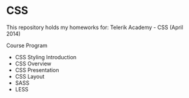 CSS
===========

This repository holds my homeworks for:
Telerik Academy - CSS (April 2014)

Course Program

* CSS Styling Introduction
* CSS Overview 
* CSS Presentation
* CSS Layout
* SASS
* LESS


